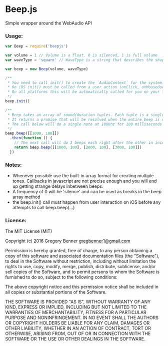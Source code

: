 # Beep.js
Simple wrapper around the WebAudio API

### Usage:
```javascript
var Beep = require('beepjs')

var volume = 1 // Volume is a float. 0 is silenced, 1 is full volume
var waveType = 'square' // WaveType is a string that describes the shape of the sound wave. Options are 'square', 'sine', 'triangle', or 'sawtooth'.

var beep = new Beep(volume, waveType)

/**
 * You need to call init() to create the `AudioContext` for the system.
 * On iOS init() must be called from a user action (onClick, onMousedown, onKeyDown, etc...)
 * On all platforms this will be automatically called for you on your first call of beep()
 */
beep.init()

/**
 * Beep takes an array of sound/duration tuples. Each tuple is a single "note".
 * It returns a promise that will be resolved when the entire beep is done.
 * The call below will do a single note at 1000hz for 100 milliseconds
 */
beep.beep([[1000, 100]])
  .then(function () {
    // The next call will do 3 beeps each right after the other in increasing pitch for 100ms each (300ms total)
    return beep.beep([[1000, 100], [2000, 100], [3000, 100]])
  })
```

### Notes:

* Whenever possible use the built-in array format for creating multiple tones. Callbacks in javascript are not precise enough and you will end up getting strange delays inbetween beeps.
* A frequency of 0 will be 'silence' and can be used as breaks in the beep array method
* the beep.init() call must happen from user interaction on iOS before any attempts to call beep.beep(...)

### License:
The MIT License (MIT)

Copyright (c) 2016 Gregory Benner <gregbenner1@gmail.com>

Permission is hereby granted, free of charge, to any person obtaining a copy of this software and associated documentation files (the "Software"), to deal in the Software without restriction, including without limitation the rights to use, copy, modify, merge, publish, distribute, sublicense, and/or sell copies of the Software, and to permit persons to whom the Software is furnished to do so, subject to the following conditions:

The above copyright notice and this permission notice shall be included in all copies or substantial portions of the Software.

THE SOFTWARE IS PROVIDED "AS IS", WITHOUT WARRANTY OF ANY KIND, EXPRESS OR IMPLIED, INCLUDING BUT NOT LIMITED TO THE WARRANTIES OF MERCHANTABILITY, FITNESS FOR A PARTICULAR PURPOSE AND NONINFRINGEMENT. IN NO EVENT SHALL THE AUTHORS OR COPYRIGHT HOLDERS BE LIABLE FOR ANY CLAIM, DAMAGES OR OTHER LIABILITY, WHETHER IN AN ACTION OF CONTRACT, TORT OR OTHERWISE, ARISING FROM, OUT OF OR IN CONNECTION WITH THE SOFTWARE OR THE USE OR OTHER DEALINGS IN THE SOFTWARE.
